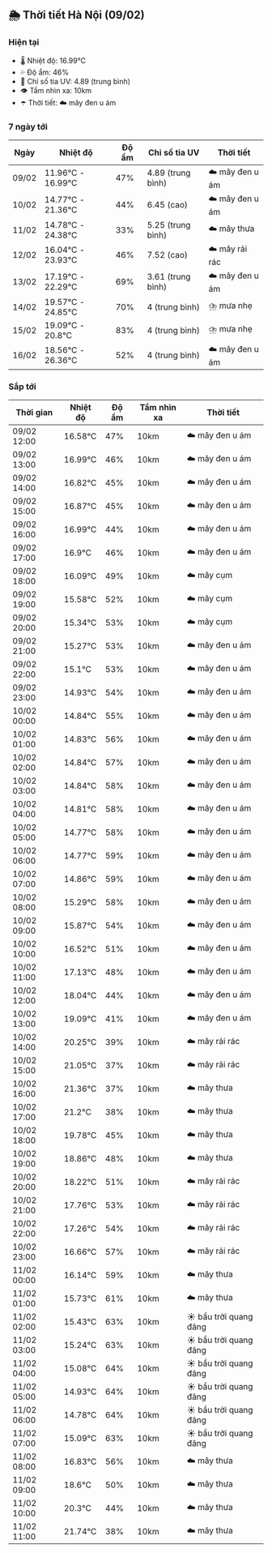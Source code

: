 ## 🌦️ Thời tiết Hà Nội (09/02)

### Hiện tại

- 🌡️ Nhiệt độ: 16.99℃
- 💦 Độ ẩm: 46%
- 🌟 Chỉ số tia UV: 4.89 (trung bình)
- 👁️ Tầm nhìn xa: 10km
- ☂️ Thời tiết: ☁️ mây đen u ám

### 7 ngày tới

| Ngày | Nhiệt độ | Độ ẩm | Chỉ số tia UV | Thời tiết |
| --- | --- | --- | --- | --- |
| 09/02 | 11.96℃ - 16.99℃ | 47% | 4.89 (trung bình) | ☁️ mây đen u ám |
| 10/02 | 14.77℃ - 21.36℃ | 44% | 6.45 (cao) | ☁️ mây đen u ám |
| 11/02 | 14.78℃ - 24.38℃ | 33% | 5.25 (trung bình) | ☁️ mây thưa |
| 12/02 | 16.04℃ - 23.93℃ | 46% | 7.52 (cao) | ☁️ mây rải rác |
| 13/02 | 17.19℃ - 22.29℃ | 69% | 3.61 (trung bình) | ☁️ mây đen u ám |
| 14/02 | 19.57℃ - 24.85℃ | 70% | 4 (trung bình) | ⛈️ mưa nhẹ |
| 15/02 | 19.09℃ - 20.8℃ | 83% | 4 (trung bình) | ⛈️ mưa nhẹ |
| 16/02 | 18.56℃ - 26.36℃ | 52% | 4 (trung bình) | ☁️ mây đen u ám |

### Sắp tới

| Thời gian | Nhiệt độ | Độ ẩm | Tầm nhìn xa | Thời tiết |
| --- | --- | --- | --- | --- |
| 09/02 12:00 | 16.58℃ | 47% | 10km | ☁️ mây đen u ám |
| 09/02 13:00 | 16.99℃ | 46% | 10km | ☁️ mây đen u ám |
| 09/02 14:00 | 16.82℃ | 45% | 10km | ☁️ mây đen u ám |
| 09/02 15:00 | 16.87℃ | 45% | 10km | ☁️ mây đen u ám |
| 09/02 16:00 | 16.99℃ | 44% | 10km | ☁️ mây đen u ám |
| 09/02 17:00 | 16.9℃ | 46% | 10km | ☁️ mây đen u ám |
| 09/02 18:00 | 16.09℃ | 49% | 10km | ☁️ mây cụm |
| 09/02 19:00 | 15.58℃ | 52% | 10km | ☁️ mây cụm |
| 09/02 20:00 | 15.34℃ | 53% | 10km | ☁️ mây cụm |
| 09/02 21:00 | 15.27℃ | 53% | 10km | ☁️ mây đen u ám |
| 09/02 22:00 | 15.1℃ | 53% | 10km | ☁️ mây đen u ám |
| 09/02 23:00 | 14.93℃ | 54% | 10km | ☁️ mây đen u ám |
| 10/02 00:00 | 14.84℃ | 55% | 10km | ☁️ mây đen u ám |
| 10/02 01:00 | 14.83℃ | 56% | 10km | ☁️ mây đen u ám |
| 10/02 02:00 | 14.84℃ | 57% | 10km | ☁️ mây đen u ám |
| 10/02 03:00 | 14.84℃ | 58% | 10km | ☁️ mây đen u ám |
| 10/02 04:00 | 14.81℃ | 58% | 10km | ☁️ mây đen u ám |
| 10/02 05:00 | 14.77℃ | 58% | 10km | ☁️ mây đen u ám |
| 10/02 06:00 | 14.77℃ | 59% | 10km | ☁️ mây đen u ám |
| 10/02 07:00 | 14.86℃ | 59% | 10km | ☁️ mây đen u ám |
| 10/02 08:00 | 15.29℃ | 58% | 10km | ☁️ mây đen u ám |
| 10/02 09:00 | 15.87℃ | 54% | 10km | ☁️ mây đen u ám |
| 10/02 10:00 | 16.52℃ | 51% | 10km | ☁️ mây đen u ám |
| 10/02 11:00 | 17.13℃ | 48% | 10km | ☁️ mây đen u ám |
| 10/02 12:00 | 18.04℃ | 44% | 10km | ☁️ mây đen u ám |
| 10/02 13:00 | 19.09℃ | 41% | 10km | ☁️ mây đen u ám |
| 10/02 14:00 | 20.25℃ | 39% | 10km | ☁️ mây rải rác |
| 10/02 15:00 | 21.05℃ | 37% | 10km | ☁️ mây rải rác |
| 10/02 16:00 | 21.36℃ | 37% | 10km | ☁️ mây thưa |
| 10/02 17:00 | 21.2℃ | 38% | 10km | ☁️ mây thưa |
| 10/02 18:00 | 19.78℃ | 45% | 10km | ☁️ mây thưa |
| 10/02 19:00 | 18.86℃ | 48% | 10km | ☁️ mây thưa |
| 10/02 20:00 | 18.22℃ | 51% | 10km | ☁️ mây rải rác |
| 10/02 21:00 | 17.76℃ | 53% | 10km | ☁️ mây rải rác |
| 10/02 22:00 | 17.26℃ | 54% | 10km | ☁️ mây rải rác |
| 10/02 23:00 | 16.66℃ | 57% | 10km | ☁️ mây rải rác |
| 11/02 00:00 | 16.14℃ | 59% | 10km | ☁️ mây thưa |
| 11/02 01:00 | 15.73℃ | 61% | 10km | ☁️ mây thưa |
| 11/02 02:00 | 15.43℃ | 63% | 10km | ☀️ bầu trời quang đãng |
| 11/02 03:00 | 15.24℃ | 63% | 10km | ☀️ bầu trời quang đãng |
| 11/02 04:00 | 15.08℃ | 64% | 10km | ☀️ bầu trời quang đãng |
| 11/02 05:00 | 14.93℃ | 64% | 10km | ☀️ bầu trời quang đãng |
| 11/02 06:00 | 14.78℃ | 64% | 10km | ☀️ bầu trời quang đãng |
| 11/02 07:00 | 15.09℃ | 63% | 10km | ☀️ bầu trời quang đãng |
| 11/02 08:00 | 16.83℃ | 56% | 10km | ☁️ mây thưa |
| 11/02 09:00 | 18.6℃ | 50% | 10km | ☁️ mây thưa |
| 11/02 10:00 | 20.3℃ | 44% | 10km | ☁️ mây thưa |
| 11/02 11:00 | 21.74℃ | 38% | 10km | ☁️ mây thưa |
